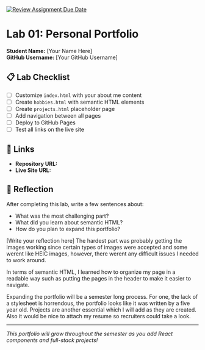 [![Review Assignment Due Date](https://classroom.github.com/assets/deadline-readme-button-22041afd0340ce965d47ae6ef1cefeee28c7c493a6346c4f15d667ab976d596c.svg)](https://classroom.github.com/a/fEVZN0YI)
# Lab 01: Personal Portfolio

**Student Name:** [Your Name Here]  
**GitHub Username:** [Your GitHub Username]

## 📋 Lab Checklist

- [ ] Customize `index.html` with your about me content
- [ ] Create `hobbies.html` with semantic HTML elements  
- [ ] Create `projects.html` placeholder page
- [ ] Add navigation between all pages
- [ ] Deploy to GitHub Pages
- [ ] Test all links on the live site

## 🔗 Links

- **Repository URL:** 
- **Live Site URL:** 

## 📝 Reflection

After completing this lab, write a few sentences about:
- What was the most challenging part?
- What did you learn about semantic HTML?
- How do you plan to expand this portfolio?

[Write your reflection here]
The hardest part was probably getting the images working since certain types of images were accepted and some werent like HEIC images, however, there werent any difficult issues I needed to work around. 

In terms of semantic HTML, I learned how to organize my page in a readable way such as putting the pages in the header to make it easier to navigate.

Expanding the portfolio will be a semester long process. For one, the lack of a stylesheet is horrendous, the portfolio looks like it was written by a five year old. Projects are another essential which I will add as they are created. Also it would be nice to attach my resume so recruiters could take a look.

---

*This portfolio will grow throughout the semester as you add React components and full-stack projects!*
